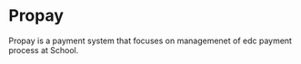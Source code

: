 # Propay 

Propay is a payment system that focuses on managemenet of edc payment process at School.
